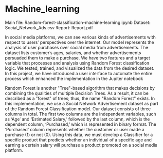 # Machine_learning


Main file: Random-forest-classification-machine-learning.ipynb
Dataset: Social_Network_Ads.csv
Report: Report.pdf


In social media platforms, we can see various kinds of advertisements with respect to users'
perspectives over the internet. Our model represents the analysis of user purchases over social
media from advertisements. The dataset lists customer’s ages, salaries, and whether
advertisements persuaded them to make a purchase. We have two features and a target variable
that processes and analysis using Random Forest classification logic. We tested, trained, and
visualized the data from the desired dataset. In this project, we have introduced a user interface
to automate the entire process which enhanced the implementation in the Jupiter notebook

Random Forest is another "Tree"-based algorithm that makes decisions by combining the
qualities of multiple Decision Trees. As a result, it can be described as a "forest" of trees; thus,
the name "Random Forest" exists. In this implementation, we use a Social Network
Advertisement dataset as part of the Random Forest Classification model. Our dataset consists
of three columns in total. The first two columns are the independent variables, such as ‘Age’
and ‘Estimated Salary,’ followed by the last column, which is the dependent column,
‘Purchased,’ which is represented in binary format. The ‘Purchased’ column represents
whether the customer or user made a purchase (1) or not (0). Using this data, we must develop
a Classifier for a specific product that predicts whether an individual of a specific age and
earning a certain salary will purchase a product promoted on a social media platform.
